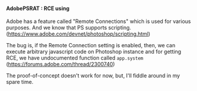 #### AdobePSRAT : RCE using 

Adobe has a feature called "Remote Connections" which is used for various purposes. And we know that PS supports scripting. (https://www.adobe.com/devnet/photoshop/scripting.html)

The bug is, if the Remote Connection setting is enabled, then, we can execute arbitrary javascript code on Photoshop instance and for getting RCE, we have undocumented function called `app.system` (https://forums.adobe.com/thread/2300740)

The proof-of-concept doesn't work for now, but, I'll fiddle around in my spare time.